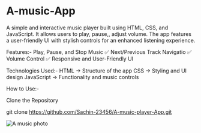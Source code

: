 # A-music-App

A simple and interactive music player built using HTML, CSS, and JavaScript. It allows users to play, pause,, adjust volume. The app features a user-friendly UI with stylish controls for an enhanced listening experience. 

Features:-
Play, Pause, and Stop Music
✅ Next/Previous Track Navigatio
✅ Volume Control
✅ Responsive and User-Friendly UI


Technologies Used:-
HTML → Structure of the app
CSS → Styling and UI design
JavaScript → Functionality and music controls


 How to Use:-
 
 Clone the Repository
 
 git clone https://github.com/Sachin-23456/A-music-player-App.git

 
![A music photo](https://github.com/user-attachments/assets/b14e0f94-a9c1-4384-8fb5-d01753aad247)
